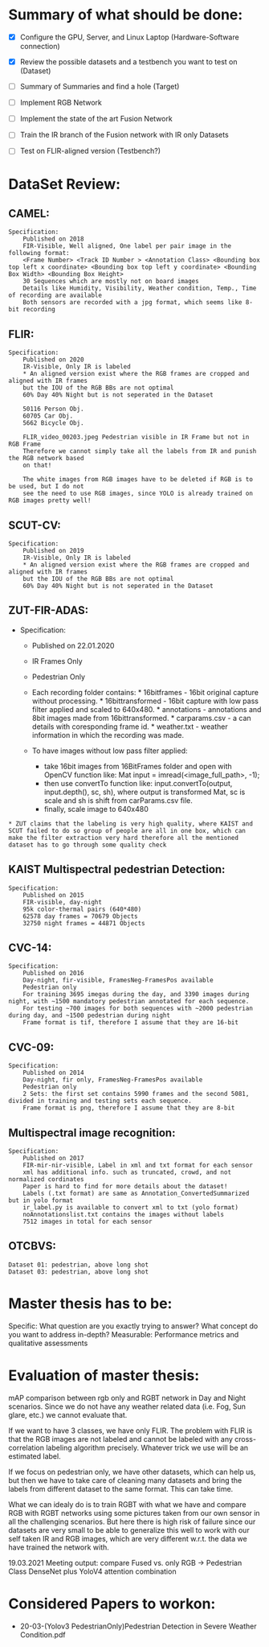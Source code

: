 Summary of what should be done:
===================================
- [x] Configure the GPU, Server, and Linux Laptop (Hardware-Software connection)
- [x] Review the possible datasets and a testbench you want to test on (Dataset)
- [ ] Summary of Summaries and find a hole (Target)
- [ ] Implement RGB Network
- [ ] Implement the state of the art Fusion Network
- [ ] Train the IR branch of the Fusion network with IR only Datasets
- [ ] Test on FLIR-aligned version (Testbench?)


DataSet Review:
===================================
## CAMEL:
    Specification:
        Published on 2018 
        FIR-Visible, Well aligned, One label per pair image in the following format:
        <Frame Number> <Track ID Number > <Annotation Class> <Bounding box top left x coordinate> <Bounding box top left y coordinate> <Bounding Box Width> <Bounding Box Height>
        30 Sequences which are mostly not on board images
        Details like Humidity, Visibility, Weather condition, Temp., Time of recording are available
        Both sensors are recorded with a jpg format, which seems like 8-bit recording

## FLIR:
    Specification:
        Published on 2020
        IR-Visible, Only IR is labeled
        * An aligned version exist where the RGB frames are cropped and aligned with IR frames
        but the IOU of the RGB BBs are not optimal
        60% Day 40% Night but is not seperated in the Dataset
        
        50116 Person Obj.
        60705 Car Obj.
        5662 Bicycle Obj.
    
        FLIR_video_00203.jpeg Pedestrian visible in IR Frame but not in RGB Frame
        Therefore we cannot simply take all the labels from IR and punish the RGB network based
        on that!

        The white images from RGB images have to be deleted if RGB is to be used, but I do not
        see the need to use RGB images, since YOLO is already trained on RGB images pretty well!

## SCUT-CV:
    Specification:
        Published on 2019
        IR-Visible, Only IR is labeled
        * An aligned version exist where the RGB frames are cropped and aligned with IR frames
        but the IOU of the RGB BBs are not optimal
        60% Day 40% Night but is not seperated in the Dataset

## ZUT-FIR-ADAS:
   * Specification:
       * Published on 22.01.2020
       * IR Frames Only
       * Pedestrian Only
       * Each recording folder contains:
               * 16bitframes - 16bit original capture without processing.
               * 16bittransformed - 16bit capture with low pass filter applied and scaled to 640x480.
               * annotations - annotations and 8bit images made from 16bittransformed.
               * carparams.csv - a can details with coresponding frame id.
               * weather.txt - weather information in which the recording was made.

       * To have images without low pass filter applied:
          * take 16bit images from 16BitFrames folder and open with OpenCV function like: Mat input = imread(<image_full_path>, -1);
          * then use convertTo function like: input.convertTo(output, input.depth(), sc, sh), where output is transformed Mat, sc is scale and sh is shift from carParams.csv file.
          * finally, scale image to 640x480
    
    * ZUT claims that the labeling is very high quality, where KAIST and SCUT failed to do so group of people are all in one box, which can make the filter extraction very hard therefore all the mentioned dataset has to go through some quality check

## KAIST Multispectral pedestrian Detection:
    Specification:
        Published on 2015 
        FIR-visible, day-night
        95k color-thermal pairs (640*480)
        62578 day frames = 70679 Objects
        32750 night frames = 44871 Objects

## CVC-14:
    Specification:
        Published on 2016
        Day-night, fir-visible, FramesNeg-FramesPos available
        Pedestrian only
        For training 3695 imegas during the day, and 3390 images during night, with ~1500 mandatory pedestrian annotated for each sequence.
        For testing ~700 images for both sequences with ~2000 pedestrian during day, and ~1500 pedestrian during night
        Frame format is tif, therefore I assume that they are 16-bit

## CVC-09:
    Specification:
        Published on 2014
        Day-night, fir only, FramesNeg-FramesPos available
        Pedestrian only
        2 Sets: the first set contains 5990 frames and the second 5081, divided in training and testing sets each sequence.
        Frame format is png, therefore I assume that they are 8-bit

## Multispectral image recognition:
    Specification:
        Published on 2017
        FIR-mir-nir-visible, Label in xml and txt format for each sensor
        xml has additional info. such as truncated, crowd, and not normalized cordinates
        Paper is hard to find for more details about the dataset!
        Labels (.txt format) are same as Annotation_ConvertedSummarized but in yolo format
        ir_label.py is available to convert xml to txt (yolo format)
        noAnnotationslist.txt contains the images without labels
        7512 images in total for each sensor

## OTCBVS:
    Dataset 01: pedestrian, above long shot
    Dataset 03: pedestrian, above long shot


Master thesis has to be:
===================================
Specific:
    What question are you exactly trying to answer?
    What concept do you want to address in-depth?
Measurable:
    Performance metrics and qualitative assessments


Evaluation of master thesis:
===================================

mAP comparison between rgb only and RGBT network in Day and Night scenarios.
Since we do not have any weather related data (i.e. Fog, Sun glare, etc.) we cannot evaluate that.

If we want to have 3 classes, we have only FLIR.
The problem with FLIR is that the RGB images are not labeled and cannot be labeled with any
cross-correlation labeling algorithm precisely. Whatever trick we use will be an estimated label.

If we focus on pedestrian only, we have other datasets, which can help us, but then we have to
take care of cleaning many datasets and bring the labels from different dataset to the same format.
This can take time.

What we can idealy do is to train RGBT with what we have and compare RGB with RGBT networks
using some pictures taken from our own sensor in all the challenging scenarios.
But here there is high risk of failure since our datasets are very small to be able to generalize
this well to work with our self taken IR and RGB images, which are very different w.r.t. the data
we have trained the network with.

19.03.2021 Meeting output:
    compare Fused vs. only RGB -> Pedestrian Class
    DenseNet plus YoloV4 attention combination


Considered Papers to workon:
===================================
* 20-03-(Yolov3 PedestrianOnly)Pedestrian Detection in Severe Weather Condition.pdf
